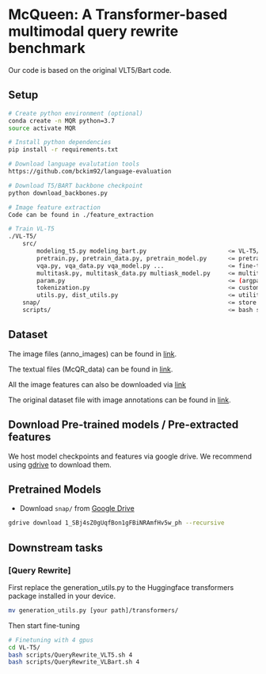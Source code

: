# McQueen: A Transformer-based multimodal query rewrite benchmark

Our code is based on the original VLT5/Bart code.

## Setup
```bash
# Create python environment (optional)
conda create -n MQR python=3.7
source activate MQR

# Install python dependencies
pip install -r requirements.txt

# Download language evalutation tools
https://github.com/bckim92/language-evaluation

# Download T5/BART backbone checkpoint
python download_backbones.py

# Image feature extraction
Code can be found in ./feature_extraction

# Train VL-T5
./VL-T5/
    src/
        modeling_t5.py modeling_bart.py                       <= VL-T5/VL-BART model classes
        pretrain.py, pretrain_data.py, pretrain_model.py      <= pretraining
        vqa.py, vqa_data.py vqa_model.py ...                  <= fine-tuning on downstream tasks (ex. VQA, GQA, NLVR2)
        multitask.py, multitask_data.py multiask_model.py     <= multitask learning on 7 downstream tasks
        param.py                                              <= (argparse) configuration
        tokenization.py                                       <= custom tokenizer
        utils.py, dist_utils.py                               <= utility functions
    snap/                                                     <= store weight checkpoints
    scripts/                                                  <= bash scripts for pretraining and finetuning
```

## Dataset
The image files (anno_images) can be found in [link](https://drive.google.com/file/d/14TJZORiFtvp7m3xbTpktA-u5fpx78UkT/view?usp=sharing). 

The textual files (McQR_data) can be found in [link](https://drive.google.com/file/d/1V9lBmDJXPKAhiaGZKFUUhVkuNUcgkgq7/view?usp=sharing).

All the image features can also be downloaded via [link](https://drive.google.com/file/d/1V9lBmDJXPKAhiaGZKFUUhVkuNUcgkgq7/view?usp=sharing)

The original dataset file with image annotations can be found in [link]().

## Download Pre-trained models / Pre-extracted features
We host model checkpoints and features via google drive.
We recommend using [gdrive](https://github.com/prasmussen/gdrive) to download them.

## Pretrained Models
- Download `snap/` from [Google Drive](https://drive.google.com/drive/folders/1_SBj4sZ0gUqfBon1gFBiNRAmfHv5w_ph?usp=sharing)
```bash
gdrive download 1_SBj4sZ0gUqfBon1gFBiNRAmfHv5w_ph --recursive
```


## Downstream tasks

### [Query Rewrite]
First replace the generation_utils.py to the Huggingface transformers package installed in your device.
```bash
mv generation_utils.py [your path]/transformers/
```

Then start fine-tuning
```bash
# Finetuning with 4 gpus
cd VL-T5/
bash scripts/QueryRewrite_VLT5.sh 4
bash scripts/QueryRewrite_VLBart.sh 4
```
